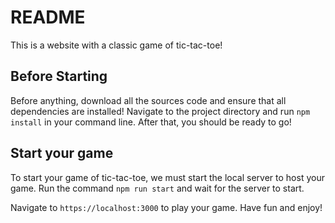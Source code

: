 # README
This is a website with a classic game of tic-tac-toe!

## Before Starting
Before anything, download all the sources code and ensure that all dependencies are installed! Navigate to the project directory and run `npm install` in your command line. After that, you should be ready to go!

## Start your game
To start your game of tic-tac-toe, we must start the local server to host your game. Run
the command `npm run start` and wait for the server to start.

Navigate to `https://localhost:3000` to play your game. Have fun and enjoy!
